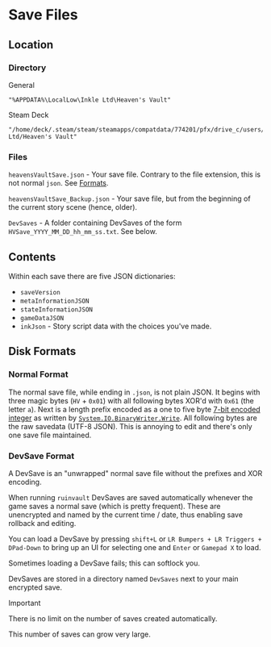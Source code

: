 # Save Files

## Location

### Directory

General

```
"%APPDATA%\LocalLow\Inkle Ltd\Heaven's Vault"
```

Steam Deck

```
"/home/deck/.steam/steam/steamapps/compatdata/774201/pfx/drive_c/users/steamuser/AppData/LocalLow/Inkle Ltd/Heaven's Vault"
```

### Files

`heavensVaultSave.json` - Your save file. Contrary to the file extension, this is not normal `json`. See [Formats](#formats).

`heavensVaultSave_Backup.json` - Your save file, but from the beginning of the current story scene (hence, older).

`DevSaves` - A folder containing DevSaves of the form `HVSave_YYYY_MM_DD_hh_mm_ss.txt`. See below.

## Contents

Within each save there are five JSON dictionaries: 

- `saveVersion`
- `metaInformationJSON`
- `stateInformationJSON`
- `gameDataJSON`
- `inkJson` - Story script data with the choices you've made.

## Disk Formats

### Normal Format

The normal save file, while ending in `.json`, is not plain JSON. It begins with three magic bytes (`HV` + `0x01`)
with all following bytes XOR'd with `0x61` (the letter `a`). Next is a length prefix encoded as a one to
five byte [7-bit encoded integer](https://stackoverflow.com/a/1550568/84041) as written by [`System.IO.BinaryWriter.Write`](https://learn.microsoft.com/en-us/dotnet/api/system.io.binarywriter.write). All following bytes are the raw savedata (UTF-8 JSON).
This is annoying to edit and there's only one save file maintained.

### DevSave Format

A DevSave is an "unwrapped" normal save file without the prefixes and XOR encoding.

When running `ruinvault` DevSaves are saved automatically whenever the game saves a normal save (which is pretty frequent).
These are unencrypted and named by the current time / date, thus enabling save rollback and editing.

You can load a DevSave by pressing `shift+L` or `LR Bumpers + LR Triggers + DPad-Down` to bring up an UI
for selecting one and `Enter` or `Gamepad X` to load.

Sometimes loading a DevSave fails; this can softlock you.

DevSaves are stored in a directory named `DevSaves` next to your main encrypted save.

> [!IMPORTANT]
> There is no limit on the number of saves created automatically.
>
> This number of saves can grow very large.